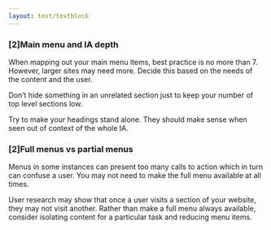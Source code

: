 ```yaml
---
layout: text/textblock
---
```

### [2]Main menu and IA depth
When mapping out your main menu items, best practice is no more than 7. However, larger sites may need more. Decide this based on the needs of the content and the user. 

Don’t hide something in an unrelated section just to keep your number of top level sections low.

Try to make your headings stand alone. They should make sense when seen out of context of the whole IA.

### [2]Full menus vs partial menus
Menus in some instances can present too many calls to action which in turn can confuse a user. You may not need to make the full menu available at all times. 

User research may show that once a user visits a section of your website, they may not visit another. Rather than make a full menu always available, consider isolating content for a particular task and reducing menu items.
